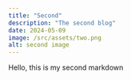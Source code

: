 ```yaml
---
title: "Second"
description: "The second blog"
date: 2024-05-09
image: /src/assets/two.png
alt: second image
---
```


Hello, this is my second markdown
